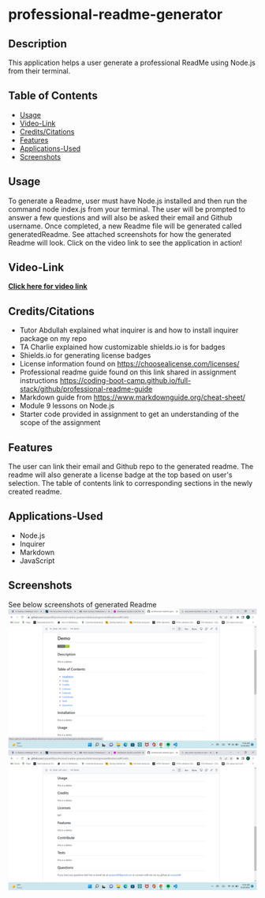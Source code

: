 # professional-readme-generator

## Description
This application helps a user generate a professional ReadMe using Node.js from their terminal.


## Table of Contents
* [Usage](#Usage)
* [Video-Link](#Video-Link)
* [Credits/Citations](#Credits/Citations)
* [Features](#Features)
* [Applications-Used](#Applications-Used)
* [Screenshots](#Screenshots)


## Usage
To generate a Readme, user must have Node.js installed and then run the command node index.js from your terminal. The user will be prompted to answer a few questions and will also be asked their email and Github username. Once completed, a new Readme file will be generated called generatedReadme. See attached screenshots for how the generated Readme will look. Click on the video link to see the application in action!


## Video-Link
**[Click here for video link](https://youtu.be/7-4gAELGJSI)**


## Credits/Citations
* Tutor Abdullah explained what inquirer is and how to install inquirer package on my repo
* TA Charlie explained how customizable shields.io is for badges
* Shields.io for generating license badges
* License information found on https://choosealicense.com/licenses/
* Professional readme guide found on this link shared in assignment instructions https://coding-boot-camp.github.io/full-stack/github/professional-readme-guide
* Markdown guide from https://www.markdownguide.org/cheat-sheet/
* Module 9 lessons on Node.js
* Starter code provided in assignment to get an understanding of the scope of the assignment


## Features
The user can link their email and Github repo to the generated readme. The readme will also generate a license badge at the top based on user's selection. The table of contents link to corresponding sections in the newly created readme.


## Applications-Used
* Node.js
* Inquirer
* Markdown
* JavaScript


## Screenshots
See below screenshots of generated Readme
![alt="Screenshot generated readme"](./assets/images/screenshot1.png)
![alt="Screenshot of generated readme"](./assets/images/screenshot2.png)




